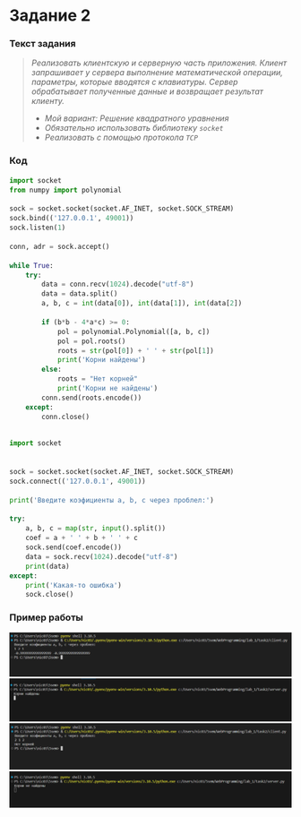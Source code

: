 # Задание 2

### Текст задания

>*Реализовать клиентскую и серверную часть приложения. Клиент запрашивает у*
>*сервера выполнение математической операции, параметры, которые вводятся с*
>*клавиатуры. Сервер обрабатывает полученные данные и возвращает результат*
>*клиенту.* 
>
>* *Мой вариант: Решение квадратного уравнения*
>* *Обязательно использовать библиотеку `socket`*
>* *Реализовать с помощью протокола `TCP`*

### Код

``` py title="server.py"
import socket
from numpy import polynomial 

sock = socket.socket(socket.AF_INET, socket.SOCK_STREAM)
sock.bind(('127.0.0.1', 49001))  
sock.listen(1)

conn, adr = sock.accept()

while True:
    try:
        data = conn.recv(1024).decode("utf-8")
        data = data.split()
        a, b, c = int(data[0]), int(data[1]), int(data[2])

        if (b*b - 4*a*c) >= 0:
            pol = polynomial.Polynomial([a, b, c])
            pol = pol.roots()
            roots = str(pol[0]) + ' ' + str(pol[1])
            print('Корни найдены')
        else:
            roots = "Нет корней"
            print('Корни не найдены')
        conn.send(roots.encode())
    except:
        conn.close()
        
```

``` py title="client.py"
import socket


sock = socket.socket(socket.AF_INET, socket.SOCK_STREAM)
sock.connect(('127.0.0.1', 49001)) 

print('Введите коэфициенты a, b, c через проблел:')

try:
    a, b, c = map(str, input().split())
    coef = a + ' ' + b + ' ' + c
    sock.send(coef.encode())
    data = sock.recv(1024).decode("utf-8")
    print(data)
except:
    print('Какая-то ошибка')
    sock.close()

```

### Пример работы

![Сторона клиента. Есть решения](pics/2_1.png "Сторона клиента. Есть решения")
![Сторона сервера. Есть решения](pics/2_2.png "Сторона сервера. Есть решения")
![Сторона клиента. Нет решений](pics/2_3.png "Сторона клиента. Нет решений")
![Сторона сервера. Нет решений](pics/2_4.png "Сторона сервера. Нет решений") 